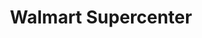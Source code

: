 ---
title: "Walmart Supercenter"
url: /sioux-falls/walmart-supercenter-west-60th-street-north/
shop: supermarket
---